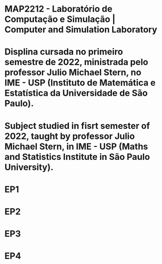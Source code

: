 # MAP2212 - Laboratório de Computação e Simulação | Computer and Simulation Laboratory

# Displina cursada no primeiro semestre de 2022, ministrada pelo professor Julio Michael Stern, no IME - USP (Instituto de Matemática e Estatística da Universidade de São Paulo).
# Subject studied in fisrt semester of 2022, taught by professor Julio Michael Stern, in IME - USP (Maths and Statistics Institute in São Paulo University).


# EP1
#

# EP2
#

# EP3
#

# EP4
#
